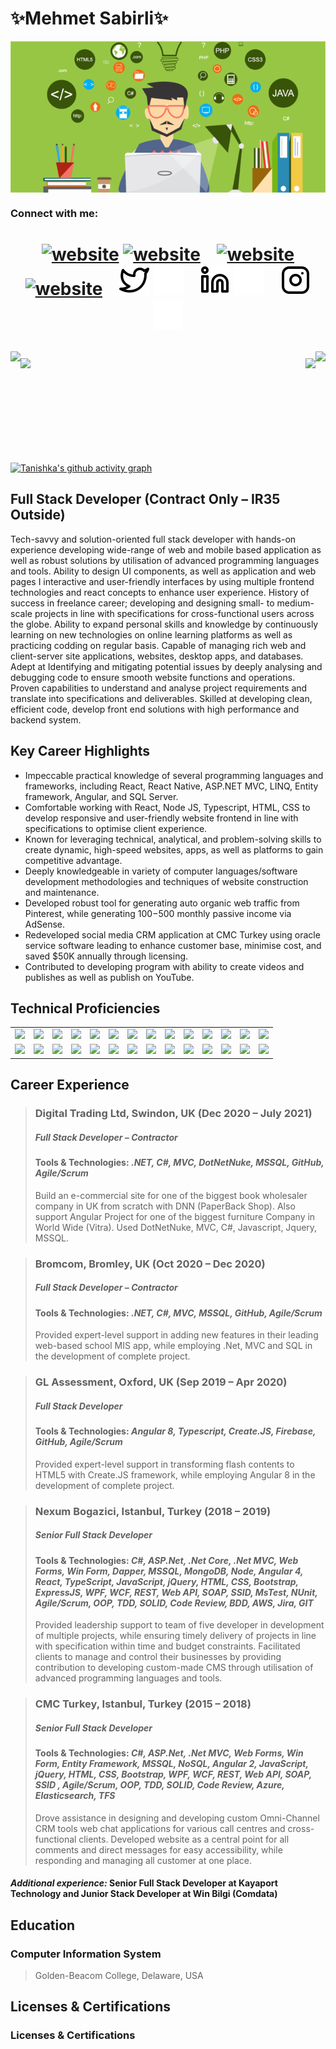 <link rel="stylesheet" href="./style.css" type="text/css">

# ✨**Mehmet Sabirli**✨
<p align="center">
  <img align="center" src="logo.png" style = "width: -webkit-fill-available;"/>
</p>

### Connect with me:

<h1 align="center">
  
[![website](./img/globe-light.svg)](https://codestackr.com#gh-light-mode-only)
[![website](./img/globe-dark.svg)](https://codestackr.com#gh-dark-mode-only)
&nbsp;&nbsp;
[![website](./img/youtube-light.svg)](https://youtube.com/codestackr#gh-light-mode-only)
[![website](./img/youtube-dark.svg)](https://youtube.com/codestackr#gh-dark-mode-only)
&nbsp;&nbsp;
[![website](./img/twitter-light.svg)](https://twitter.com/codestackr#gh-light-mode-only)
[![website](./img/twitter-dark.svg)](https://twitter.com/codestackr#gh-dark-mode-only)
&nbsp;&nbsp;
[![website](./img/linkedin-light.svg)](https://linkedin.com/in/codeSTACKr#gh-light-mode-only)
[![website](./img/linkedin-dark.svg)](https://linkedin.com/in/codeSTACKr#gh-dark-mode-only)
&nbsp;&nbsp;
[![website](./img/instagram-light.svg)](https://instagram.com/codeSTACKr#gh-light-mode-only)
[![website](./img/instagram-dark.svg)](https://instagram.com/codeSTACKr#gh-dark-mode-only)
</h1>
<img align="left" src="https://visitor-badge.laobi.icu/badge?page_id=s4birli.s4birli" />
<img align="right" src="https://img.shields.io/github/followers/s4birli?label=Follow&style=social" />
<h1 align="center"></h1>
<img align="left" height="150px" src="https://github-readme-stats.vercel.app/api?username=s4birli&show_icons=true&theme=merko&count_private=true" />
<img align="right" height="150px" src="https://github-readme-stats.vercel.app/api/top-langs/?username=s4birli&layout=compact&theme=merko&count_private=true&hide=python" />
<img height="150px" />



[![Tanishka's github activity graph](https://activity-graph.herokuapp.com/graph?username=s4birli&theme=github&count_private=true&area=true&hide_border=true)](https://activity-graph.herokuapp.com/graph?username=s4birli&theme=github&count_private=true)

## Full Stack Developer (Contract Only – IR35 Outside)

Tech-savvy and solution-oriented full stack developer with hands-on experience developing wide-range of web and mobile based
application as well as robust solutions by utilisation of advanced programming languages and tools. Ability to design UI
components, as well as application and web pages I interactive and user-friendly interfaces by using multiple frontend
technologies and react concepts to enhance user experience. History of success in freelance career; developing and designing
small- to medium-scale projects in line with specifications for cross-functional users across the globe. Ability to expand personal
skills and knowledge by continuously learning on new technologies on online learning platforms as well as practicing codding on
regular basis. Capable of managing rich web and client-server site applications, websites, desktop apps, and databases. Adept at
Identifying and mitigating potential issues by deeply analysing and debugging code to ensure smooth website functions and
operations. Proven capabilities to understand and analyse project requirements and translate into specifications and deliverables.
Skilled at developing clean, efficient code, develop front end solutions with high performance and backend system.

## Key Career Highlights

- Impeccable practical knowledge of several programming languages and frameworks, including React, React Native,
ASP.NET MVC, LINQ, Entity framework, Angular, and SQL Server.
- Comfortable working with React, Node JS, Typescript, HTML, CSS to develop responsive and user-friendly website frontend in line with specifications to optimise client experience.
- Known for leveraging technical, analytical, and problem-solving skills to create dynamic, high-speed websites, apps, as
well as platforms to gain competitive advantage.
- Deeply knowledgeable in variety of computer languages/software development methodologies and techniques of
website construction and maintenance.
- Developed robust tool for generating auto organic web traffic from Pinterest, while generating 100$-500$ monthly
passive income via AdSense.
- Redeveloped social media CRM application at CMC Turkey using oracle service software leading to enhance customer
base, minimise cost, and saved $50K annually through licensing.
- Contributed to developing program with ability to create videos and publishes as well as publish on YouTube.

## Technical Proficiencies
<!-- |  |  |
| ------ | ------ |
| Programming Languages | HTML, CSS, Bootstrap, Typescript, JavaScript, jQuery, Node.Js, Express.Js, ReactJS, Angular2+, VueJs Python, C#, ASP.Net |
| Database | MSSQL, NoSQL, MongoDB, MySQL, PostgreSQL |
| Framework & Tools | Entity Framework, LINQ to SQL, Dapper, ADO.Net, SSID, NUnit, MsTest |
| Methodologies & Concepts | Agile (Scrum, Kanban, RUP), OOP, TDD, SOLID, Code Review, BDD |
| Cloud Platform & Version Control | AWS, Azure, FireBase, DigitalOcean, Elasticsearch, DevExpress, Jira, GIT, TFS |
| Solutions Architect | Project analysis, Tasks breakdown, Documentations, Wireframes, Time estimates | -->

<table>
  <tr>
    <td><img src="https://cdn.iconscout.com/icon/free/png-64/react-3-1175109.png" width="100"></td>
    <td><img src="https://cdn.iconscout.com/icon/free/png-64/vue-282497.png" width="100"></td>
    <td><img src="https://cdn.iconscout.com/icon/free/png-64/node-js-1174925.png" width="100"></td>
    <td><img src="https://cdn.iconscout.com/icon/free/png-64/javascript-24-1174950.png" width="100"></td>
    <td><img src="https://cdn.iconscout.com/icon/free/png-64/github-170-1175028.png" width="100"></td>
    <td><img src="https://cdn.iconscout.com/icon/free/png-64/mysql-18-1174938.png" width="100"></td>
    <td><img src="https://cdn.iconscout.com/icon/free/png-64/java-59-1174952.png" width="100"></td>
    <td><img src="https://cdn.iconscout.com/icon/free/png-64/cakephp-3-1175050.png" width="100"></td>
    <td><img src="https://cdn.iconscout.com/icon/free/png-64/html5-2474805-2056091.png" width="100"></td>
    <td><img src="https://cdn.iconscout.com/icon/free/png-128/sass-13-1175092.png" width="100"></td>
    <td><img src="https://cdn.iconscout.com/icon/free/png-64/webpack-1-1174980.png" width="100"></td>
    <td><img src="https://cdn.iconscout.com/icon/free/png-64/visualstudio-1-1174964.png" width="100"></td>
    <td><img src="https://cdn.iconscout.com/icon/free/png-64/django-11-1175036.png" width="100"></td>
    <td><img src="https://cdn.iconscout.com/icon/free/png-128/mongodb-4-1175139.png" width="100"></td>
   </tr>
    <tr>
      <td><img src="https://cdn.iconscout.com/icon/free/png-64/asp-3-226071.png" width="100"></td>
      <td><img src="https://cdn.iconscout.com/icon/free/png-64/python-2-226051.png" width="100"></td>
      <td><img src="https://cdn.iconscout.com/icon/free/png-64/laravel-226015.png" width="100"></td>
    <td><img src="https://cdn.iconscout.com/icon/free/png-64/typescript-1174965.png" width="100"></td>
    <td><img src="https://cdn.iconscout.com/icon/free/png-64/symfony-3-1174988.png" width="100"></td>
    <td><img src="https://cdn.iconscout.com/icon/free/png-64/swift-18-1174990.png" width="100"></td>
    <td><img src="https://cdn.iconscout.com/icon/free/png-64/rubymine-1175004.png" width="100"></td>
    <td><img src="https://cdn.iconscout.com/icon/free/png-64/ionic-4-1175016.png" width="100"></td>
    <td><img src="https://cdn.iconscout.com/icon/free/png-64/pycharm-1175008.png" width="100"></td>
    <td><img src="https://cdn.iconscout.com/icon/free/png-64/gradle-2-1174969.png" width="100"></td>
    <td><img src="https://cdn.iconscout.com/icon/free/png-64/go-76-1175027.png" width="100"></td>
    <td><img src="https://cdn.iconscout.com/icon/free/png-128/c-57-1175191.png" width="100"></td>
    <td><img src="https://cdn.iconscout.com/icon/free/png-64/angular-3-226070.png" width="100"></td>
    <td><img src="https://cdn.iconscout.com/icon/free/png-64/electron-67-1175035.png" width="100"></td>
   </tr>
</table>

## Career Experience 


> ### **Digital Trading Ltd, Swindon, UK (Dec 2020 – July 2021)**
> ##### Full Stack Developer – Contractor
> #### **Tools & Technologies:** _.NET, C#, MVC, DotNetNuke, MSSQL, GitHub, Agile/Scrum_
> Build an e-commercial site for one of the biggest book wholesaler company in UK from scratch with DNN (PaperBack Shop).
Also support Angular Project for one of the biggest furniture Company in World Wide (Vitra). Used DotNetNuke, MVC, C#,
Javascript, Jquery, MSSQL.

> ### **Bromcom, Bromley, UK (Oct 2020 – Dec 2020)**
> ##### Full Stack Developer – Contractor
> #### **Tools & Technologies:** _.NET, C#, MVC, MSSQL, GitHub, Agile/Scrum_
> Provided expert-level support in adding new features in their leading web-based school MIS app, while employing .Net, MVC
and SQL in the development of complete project.


> ### **GL Assessment, Oxford, UK (Sep 2019 – Apr 2020)**
> ##### Full Stack Developer
> #### **Tools & Technologies:** _Angular 8, Typescript, Create.JS, Firebase, GitHub, Agile/Scrum_
> Provided expert-level support in transforming flash contents to HTML5 with Create.JS framework, while employing Angular 8
in the development of complete project.


> ### **Nexum Bogazici, Istanbul, Turkey (2018 – 2019)**
> ##### Senior Full Stack Developer
> #### **Tools & Technologies:** _C#, ASP.Net, .Net Core, .Net MVC, Web Forms, Win Form, Dapper, MSSQL, MongoDB, Node, Angular 4, React, TypeScript, JavaScript, jQuery, HTML, CSS, Bootstrap, ExpressJS, WPF, WCF, REST, Web API, SOAP, SSID, MsTest, NUnit, Agile/Scrum, OOP, TDD, SOLID, Code Review, BDD, AWS, Jira, GIT_
> Provided leadership support to team of five developer in development of multiple projects, while ensuring timely delivery of projects in line with specification within time and budget constraints. Facilitated clients to  manage and control their businesses by providing contribution to developing custom-made CMS through utilisation of advanced programming languages and tools.

> ### **CMC Turkey, Istanbul, Turkey (2015 – 2018)**
> ##### Senior Full Stack Developer
> #### **Tools & Technologies:** _C#, ASP.Net, .Net MVC, Web Forms, Win Form, Entity Framework, MSSQL, NoSQL, Angular 2, JavaScript, jQuery, HTML, CSS, Bootstrap, WPF, WCF, REST, Web API, SOAP, SSID , Agile/Scrum, OOP, TDD, SOLID, Code Review, Azure, Elasticsearch, TFS_
> Drove assistance in designing and developing custom Omni-Channel CRM tools web chat applications for various call centres and cross-functional clients. Developed website as a central point for all comments and direct messages for easy accessibility, while responding and managing all customer at one place.

#### ***Additional experience:*** **Senior Full Stack Developer** at Kayaport Technology and **Junior Stack Developer** at Win Bilgi (Comdata)

## **Education**

### Computer Information System
>Golden-Beacom College, Delaware, USA

## **Licenses & Certifications**

### Licenses & Certifications


[website]: https://codeSTACKr.com
[course]: http://vsCodeHero.com
[twitter]: https://twitter.com/codeSTACKr
[youtube]: https://youtube.com/codeSTACKr
[instagram]: https://instagram.com/codeSTACKr
[linkedin]: https://linkedin.com/in/codeSTACKr
[webdevplaylist]: https://www.youtube.com/playlist?list=PLkwxH9e_vrAJ0WbEsFA9W3I1W-g_BTsbt
[jsplaylist]: https://www.youtube.com/playlist?list=PLkwxH9e_vrALRJKu7wfXby3MKeflhTu6B
[cssplaylist]: https://www.youtube.com/playlist?list=PLkwxH9e_vrALSdvZuEh6gqQdmDoDIoqz4
[reactplaylist]: https://www.youtube.com/playlist?list=PLkwxH9e_vrAK4TdffpxKY3QGyHCpxFcQ0
